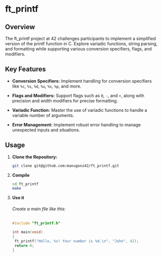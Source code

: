 # ft_printf 
## Overview

The ft_printf project at 42 challenges participants to implement a simplified version of the printf function in C. Explore variadic functions, string parsing, and formatting while supporting various conversion specifiers, flags, and modifiers.

## Key Features

- **Conversion Specifiers:** Implement handling for conversion specifiers like `%c`, `%s`, `%d`, `%u`, `%x`, `%p`, and more.

- **Flags and Modifiers:** Support flags such as `0`, `-`, and `+`, along with precision and width modifiers for precise formatting.

- **Variadic Function:** Master the use of variadic functions to handle a variable number of arguments.

- **Error Management:** Implement robust error handling to manage unexpected inputs and situations.

## Usage

1. **Clone the Repository:**
   ```bash
   git clone git@github.com:manugonz42/ft_printf.git
   ```
2. **Compile**
   ```bash
   cd ft_printf
   make
   ```
4. **Use it**
   ###### Create a main file like this:
   ```c
   #include "ft_printf.h"

   int main(void)
   {
    ft_printf("Hello, %s! Your number is %d.\n", "John", 42);
    return 0;
   }
